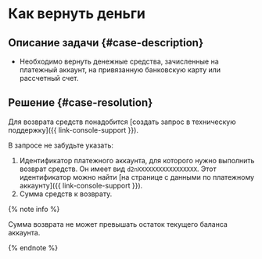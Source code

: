

# Как вернуть деньги

## Описание задачи {#case-description}

* Необходимо вернуть денежные средства, зачисленные на платежный аккаунт, на привязанную банковскую карту или рассчетный счет.

## Решение {#case-resolution}

Для возврата средств понадобится [создать запрос в техническую поддержку]({{ link-console-support }}).

В запросе не забудьте указать:

1. Идентификатор платежного аккаунта, для которого нужно выполнить возврат средств.
 Он имеет вид `d2nXXXXXXXXXXXXXXXXX`. Этот идентификатор можно найти [на странице с данными по платежному аккаунту]({{ link-console-support }}).
2. Сумма средств к возврату.

{% note info %}

Сумма возврата не может превышать остаток текущего баланса аккаунта.

{% endnote %}
